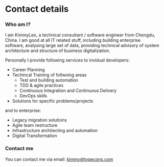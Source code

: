 # Contact details

### Who am I?

I am KimmyLeo, a technical consultant / software engineer from Chengdu, China. 
I am good at all IT related stuff, including building enterprise software, 
analysing large set of data, providing technical advisory of system architecture 
and structure of business digitalization.

Personally I provide following services to invidual developers:
 - Career Planning
 - Techincal Training of follwoing areas
   - Test and building automation
   - TDD & agile practices
   - Continuous Integration and Continuous Delivery
   - DevOps skills
 - Solutions for specific problems/projects

and to enterprise:
 - Legacy migration solutions
 - Agile team restructure
 - Infrastructure architecting and automation
 - Digital Transformation

### Contact me

You can contact me via email: [kimmy@typecons.com](mailto:kimmy@typecons.com?subject=Consulting%20From%20Kimiwiki)
